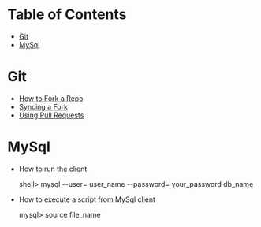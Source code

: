 # Table of Contents

* [Git](#git)
* [MySql](#MySql)

# <a name="git"></a>Git

* [How to Fork a Repo](https://help.github.com/articles/fork-a-repo/)
* [Syncing a Fork](https://help.github.com/articles/syncing-a-fork/)
* [Using Pull Requests](https://help.github.com/articles/using-pull-requests/)


# <a name='MySql'></a> MySql

* How to run the client

    shell> mysql --user= user_name --password= your_password db_name

* How to execute a script from MySql client

    mysql> source file_name


